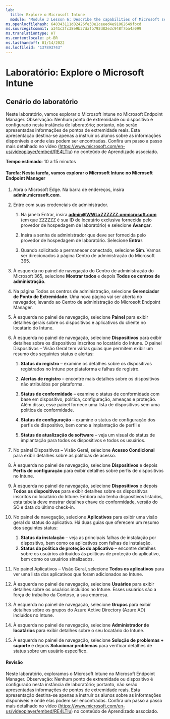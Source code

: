 ```yaml
---
lab:
  title: Explore o Microsoft Intune
  module: 'Module 3 Lesson 6: Describe the capabilities of Microsoft security solutions: Describe endpoint security with Microsoft Intune'
ms.openlocfilehash: 648343111d82426fe30e1ceeed4e91062649fbcd
ms.sourcegitcommit: a341c2fc38e9b37dafb792d82e3c948f7ba4a099
ms.translationtype: HT
ms.contentlocale: pt-BR
ms.lasthandoff: 01/14/2022
ms.locfileid: "137893743"
---
```

# <a name="lab-explore-microsoft-intune"></a>Laboratório: Explore o Microsoft Intune

## <a name="lab-scenario"></a>Cenário do laboratório

Neste laboratório, vamos explorar o Microsoft Intune no Microsoft Endpoint Manager. Observação: Nenhum ponto de extremidade ou dispositivo é configurado nesta instância de laboratório; portanto, não serão apresentadas informações de pontos de extremidade reais. Esta apresentação destina-se apenas a instruir os alunos sobre as informações disponíveis e onde elas podem ser encontradas.  Confira um passo a passo mais detalhado no vídeo (<https://www.microsoft.com/en-us/videoplayer/embed/RE4LTIu>) no conteúdo de Aprendizado associado.

**Tempo estimado**: 10 a 15 minutos

#### <a name="task-in-this-task-you-will-explore-microsoft-intune-in-microsoft-endpoint-manager"></a>Tarefa: Nesta tarefa, vamos explorar o Microsoft Intune no Microsoft Endpoint Manager

1. Abra o Microsoft Edge. Na barra de endereços, insira **admin.microsoft.com**.

1. Entre com suas credenciais de administrador.
    1. Na janela Entrar, insira **admin@WWLxZZZZZZ.onmicrosoft.com** (em que ZZZZZZ é sua ID de locatário exclusiva fornecida pelo provedor de hospedagem de laboratório) e selecione **Avançar**.
    
    1. Insira a senha de administrador que deve ser fornecida pelo provedor de hospedagem de laboratório. Selecione **Entrar**.
    1. Quando solicitado a permanecer conectado, selecione **Sim**. Vamos ser direcionados à página Centro de administração do Microsoft 365.

1. À esquerda no painel de navegação do Centro de administração do Microsoft 365, selecione **Mostrar todos** e depois **Todos os centros de administração**.

1. Na página Todos os centros de administração, selecione **Gerenciador de Ponto de Extremidade**.  Uma nova página vai ser aberta no navegador, levando ao Centro de administração do Microsoft Endpoint Manager.

1. À esquerda no painel de navegação, selecione **Painel** para exibir detalhes gerais sobre os dispositivos e aplicativos do cliente no locatário do Intune.

1. À esquerda no painel de navegação, selecione **Dispositivos** para exibir detalhes sobre os dispositivos inscritos no locatário do Intune. O painel Dispositivos – Visão Geral tem várias guias que permitem exibir um resumo dos seguintes status e alertas:
    1. **Status do registro** – examine os detalhes sobre os dispositivos registrados no Intune por plataforma e falhas de registro.
    
    1. **Alertas de registro** – encontre mais detalhes sobre os dispositivos não atribuídos por plataforma.
    1. **Status de conformidade** – examine o status de conformidade com base em dispositivo, política, configuração, ameaças e proteção. Além disso, esse painel fornece uma lista de dispositivos sem uma política de conformidade.
    1. **Status de configuração** – examine o status de configuração dos perfis de dispositivo, bem como a implantação de perfil e
    1. **Status de atualização de software** – veja um visual do status de implantação para todos os dispositivos e todos os usuários.

1. No painel Dispositivos – Visão Geral, selecione **Acesso Condicional** para exibir detalhes sobre as políticas de acesso.

1. À esquerda no painel de navegação, selecione **Dispositivos** e depois **Perfis de configuração** para exibir detalhes sobre perfis de dispositivos no Intune.

1. À esquerda no painel de navegação, selecione **Dispositivos** e depois **Todos os dispositivos** para exibir detalhes sobre os dispositivos inscritos no locatário do Intune.  Embora não tenha dispositivos listados, esta tabela deve mostrar detalhes chave de conformidade, versão do SO e data do último check-in.

1. No painel de navegação, selecione **Aplicativos** para exibir uma visão geral do status do aplicativo. Há duas guias que oferecem um resumo dos seguintes status:
    1. **Status da instalação** – veja as principais falhas de instalação por dispositivo, bem como os aplicativos com falhas de instalação.
    1. **Status da política de proteção do aplicativo** – encontre detalhes sobre os usuários atribuídos às políticas de proteção do aplicativo, bem como os usuários sinalizados.

1. No painel Aplicativos – Visão Geral, selecione **Todos os aplicativos** para ver uma lista dos aplicativos que foram adicionados ao Intune.

1. À esquerda no painel de navegação, selecione **Usuários** para exibir detalhes sobre os usuários incluídos no Intune. Esses usuários são a força de trabalho da Contoso, a sua empresa.

1. À esquerda no painel de navegação, selecione **Grupos** para exibir detalhes sobre os grupos do Azure Active Directory (Azure AD) incluídos no Intune.

1. À esquerda no painel de navegação, selecione **Administrador de locatários** para exibir detalhes sobre o seu locatário do Intune.

1. À esquerda no painel de navegação, selecione **Solução de problemas + suporte** e depois **Solucionar problemas** para verificar detalhes de status sobre um usuário específico.

#### <a name="review"></a>Revisão

Neste laboratório, exploramos o Microsoft Intune no Microsoft Endpoint Manager. Observação: Nenhum ponto de extremidade ou dispositivo é configurado nesta instância de laboratório; portanto, não serão apresentadas informações de pontos de extremidade reais. Esta apresentação destina-se apenas a instruir os alunos sobre as informações disponíveis e onde elas podem ser encontradas.  Confira um passo a passo mais detalhado no vídeo (<https://www.microsoft.com/en-us/videoplayer/embed/RE4LTIu>) no conteúdo de Aprendizado associado.